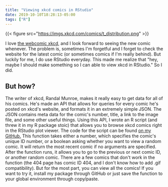 ```yaml
---
title: "Viewing xkcd comics in RStudio"
date: 2019-10-10T18:28:13-05:00
tags: ["R"]
---
```


{{< figure src="https://imgs.xkcd.com/comics/t_distribution.png" >}}

I love [the webcomic xkcd](xkcd.com), and I look forward to seeing the new comic whenever. The problem is, sometimes I'm forgetful and I forget to check the website for the latest comic (or sometimes comics if I'm really behind). But luckily for me, I do use RStudio everyday. This made me realize that "hey, maybe I should make something so I can able to view xkcd in RStudio." So I did.

## But how?

The writer of xkcd, Randal Munroe, makes it really easy to get data for all of his comics. He's made an API that allows for queries for every comic he's posted on xkcd's website, and formats it in an extremely simple JSON. The JSON contains meta data for the comic's number, title, a link to the image file, and some other useful things. Using this API, I wrote an R script (and threw it in my R package stoic) that allows you to browse xkcd comics right in the RStudio plot viewer. The code for the script can be found [on my GitHub.](https://github.com/joestoica/stoic/blob/master/R/xkcd.R) This function takes either a number, which specifies the comic's unique ID number, or a boolean asking whether you want to view a random comic. It will return the most recent comic if no arguments are specified. After the function runs, it allows you to go to the previous or next comic ID, or another random comic. There are a few comics that don't work in the function (the 404 page has comic ID 404, and I don't know how to add .gif compatibility). But for the most part, you can view all the comics! If you want to try it, install my package through GitHub or just save the function to your global environment through copy/paste.
